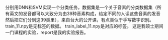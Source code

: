 分别用DNN和SVM实现一个分类任务，数据集是一个关于音素的分类数据集（所有英文的发音都可以大致分为由39种音素构成，给定不同的人读这些音素的发音然后把它们分到这39类里），来自台大的公开课，有点类似于手写数字识别。
train_11.npy是无标签的数据。
train_label_11.npy是对应的标签。
这是我硕士期间一门课程的实验，report是我的实验报告。
